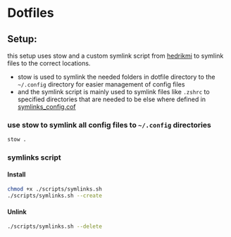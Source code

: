 # Dotfiles

## Setup:

this setup uses stow and a custom symlink script from [hedrikmi]("https://github.com/hendrikmi/dotfiles/tree/main") to symlink files to the correct locations.

- stow is used to symlink the needed folders in dotfile directory to the `~/.config` directory for easier management of config files
- and the symlink script is mainly used to symlink files like `.zshrc` to specified directories that are needed to be else where defined in [symlinks_config.cof](./symlinks_config.conf)

### use stow to symlink all config files to `~/.config` directories

```bash
stow .
```

### symlinks script

#### Install

```bash
chmod +x ./scripts/symlinks.sh
./scripts/symlinks.sh --create
```

#### Unlink

```bash
./scripts/symlinks.sh --delete
```
